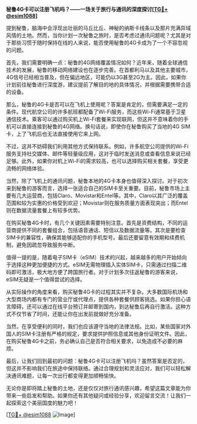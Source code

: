 **秘鲁4G卡可以注册飞机吗？——一场关于旅行与通讯的深度探讨[[TG💪+ @esim1088](https://t.me/s/esim1088)]**

提到秘鲁，脑海中会浮现出壮丽的马丘比丘、神秘的纳斯卡线条以及那片充满异域风情的土地。然而，当你计划一次秘鲁之旅时，是否考虑过通讯问题呢？尤其是对于那些习惯于随时保持在线的人来说，能否使用秘鲁的4G卡成为了一个不容忽视的问题。

首先，我们需要明确一点：秘鲁的4G网络覆盖情况如何？近年来，随着全球通信技术的发展，秘鲁的移动网络建设也在逐步完善。在首都利马以及其他主要城市，4G信号已经相当普及，但在偏远地区，可能仍以3G甚至2G为主。因此，如果你计划前往秘鲁进行深度游，建议提前了解目的地的具体情况，并根据需要携带合适的设备。

那么，秘鲁的4G卡是否可以在飞机上使用呢？答案是肯定的，但需要满足一定的条件。现代航空公司的许多航班都配备了Wi-Fi服务，而这些Wi-Fi通常基于卫星通信技术。乘客可以通过购买机上Wi-Fi套餐来实现联网，但这并不意味着你的手机可以直接连接到秘鲁的4G网络。换句话说，即使你在秘鲁购买了当地的4G SIM卡，上了飞机后也无法直接使用它来上网。

不过，这并不妨碍我们利用其他方式保持联系。例如，许多航空公司提供的Wi-Fi服务支持社交媒体、邮件等轻量级应用，这对于临时发送消息或查看信息来说已经足够。此外，如果你对机上Wi-Fi的需求较高，也可以选择购买相关套餐，享受更流畅的网络体验。

当然，除了飞机上的通讯问题，秘鲁本地的4G卡本身也值得深入探讨。对于初次来到秘鲁的游客而言，选择一张适合自己的SIM卡至关重要。目前，秘鲁市场上主要有几大运营商，包括Claro、Movistar和Entel等。其中，Claro以其广泛的覆盖范围和较为实惠的价格受到欢迎；Movistar则在服务质量方面表现突出；而Entel则在数据流量套餐上有较多优势。

在购买秘鲁4G卡时，有几个关键因素需要特别注意。首先是资费结构，不同的运营商提供不同的套餐组合，包括语音通话、短信以及数据流量等。其次是要检查SIM卡的兼容性，确保其能够适配你的手机型号。最后还要留意有效期和续费机制，避免因疏忽导致服务中断。

值得一提的是，随着电子SIM卡（eSIM）技术的兴起，越来越多的用户开始倾向于选择这种更加便捷的方式。eSIM无需物理插入实体SIM卡，只需通过扫描二维码即可激活，极大地方便了跨国旅行者。对于计划多次往返秘鲁的游客来说，eSIM无疑是一个值得尝试的选择。

从实际操作的角度来看，购买秘鲁4G卡的过程其实并不复杂。大多数国际机场和大型商场内都有专门的营业厅或代理点，提供各种套餐供顾客挑选。如果你担心语言障碍，还可以通过在线平台预订并邮寄到国内，到达秘鲁后再自行激活。这种方式不仅节省了时间，还能让你在出发前就做好充分准备。

当然，在享受便利的同时，我们也应该遵守当地的法律法规。比如，某些国家对外国人的SIM卡注册有严格的规定，要求提供护照信息或其他身份证明文件。因此，在购买秘鲁4G卡之前，务必确认自己是否符合相关要求，以免造成不必要的麻烦。

最后，让我们回到最初的问题：秘鲁4G卡可以注册飞机吗？虽然答案是否定的，但这并不影响我们在旅途中保持联络。通过合理规划和灵活应对，我们可以轻松解决通讯难题，让每一次出行都变得更加顺畅愉快。

无论你是即将踏上秘鲁的土地，还是仅仅对旅行通讯感兴趣，希望这篇文章能为你带来一些启发和帮助。如果你还有其他疑问或经验分享，欢迎留言交流！让我们一起探索这个美丽国度的魅力吧！

[[TG💪+ @esim1088](https://t.me/s/esim1088) ![Image](https://i.postimg.cc/4NQfJmqS/Snipaste-2025-05-13-00-14-12.png)]